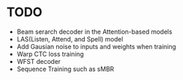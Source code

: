 # TODO
- Beam serarch decoder in the Attention-based models
- LAS(Listen, Attend, and Spell) model
- Add Gausian noise to inputs and weights when training
- Warp CTC loss training
- WFST decoder
- Sequence Training such as sMBR
